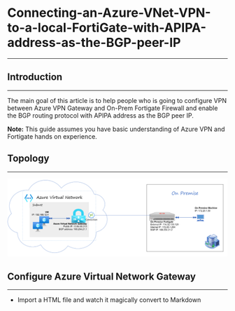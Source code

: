 # Connecting-an-Azure-VNet-VPN-to-a-local-FortiGate-with-APIPA-address-as-the-BGP-peer-IP
___

## Introduction
___
The main goal of this article is to help people who is going to configure VPN between Azure VPN Gateway and On-Prem Fortigate Firewall and enable the BGP routing protocol with APIPA address as the BGP peer IP.

**Note:** This guide assumes you have basic understanding of Azure VPN and Fortigate hands on experience.

## Topology
___
![](.image/2021-01-30-14-28-57.png)

## Configure Azure Virtual Network Gateway
___

  - Import a HTML file and watch it magically convert to Markdown